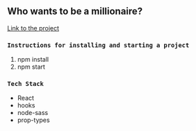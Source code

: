## Who wants to be a millionaire?

[Link to the project](https://artem-mehes.github.io/react-millionaire-game/)

### `Instructions for installing and starting a project`

1. npm install
2. npm start

### `Tech Stack`

* React 
* hooks 
* node-sass 
* prop-types

